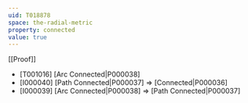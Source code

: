 ```yaml
---
uid: T018878
space: the-radial-metric
property: connected
value: true
---
```

[[Proof]]

* [T001016] [Arc Connected|P000038]
* [I000040] [Path Connected|P000037] => [Connected|P000036]
* [I000039] [Arc Connected|P000038] => [Path Connected|P000037]

